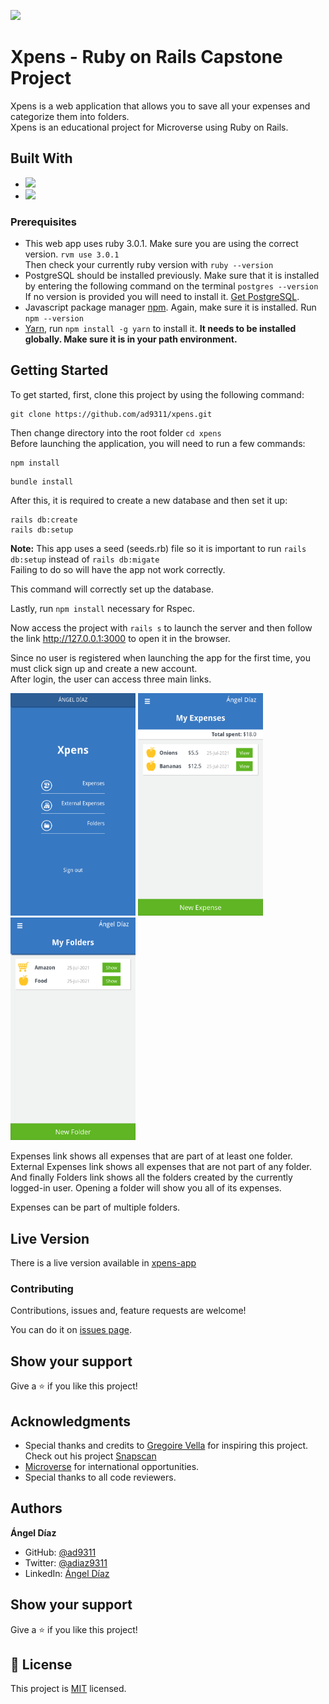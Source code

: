 ![](https://img.shields.io/badge/Microverse-blueviolet)

# Xpens - Ruby on Rails Capstone Project

Xpens is a web application that allows you to save all your expenses and categorize them into folders.</br>
Xpens is an educational project for Microverse using Ruby on Rails.

## Built With

- ![](<https://img.shields.io/badge/-Ruby on Rails-rgb(199%2C%2032%2C%2039)?style=plastic&logo=ruby>)
- ![](<https://img.shields.io/badge/-PostgreSQL-rgb(10%2C%2032%2C%2039)?style=plastic&logo=postgresql>)

### Prerequisites

- This web app uses ruby 3.0.1. Make sure you are using the correct version. `rvm use 3.0.1`</br>
Then check your currently ruby version with `ruby --version`</br>
- PostgreSQL should be installed previously. Make sure that it is installed by entering the following command on the terminal `postgres --version`</br>
If no version is provided you will need to install it. [Get PostgreSQL](https://www.postgresql.org/download/).</br>
- Javascript package manager [npm](https://docs.npmjs.com/getting-started). Again, make sure it is installed. Run `npm --version`
- [Yarn](https://classic.yarnpkg.com/en/docs/install#debian-stable), run `npm install -g yarn` to install it. **It needs to be installed globally. Make sure it is in your path environment.**

## Getting Started

To get started, first, clone this project by using the following command:

```
git clone https://github.com/ad9311/xpens.git
```

Then change directory into the root folder `cd xpens`</br>
Before launching the application, you will need to run a few commands:</br>

```
npm install
```

```
bundle install
```

After this, it is required to create a new database and then set it up:

```
rails db:create
rails db:setup
```
**Note:** This app uses a seed (seeds.rb) file so it is important to run `rails db:setup` instead of `rails db:migate`</br>
Failing to do so will have the app not work correctly.</br>

This command will correctly set up the database.</br>

Lastly, run `npm install` necessary for Rspec.

Now access the project with `rails s` to launch the server and then follow the link http://127.0.0.1:3000 to open it in the browser.</br>

Since no user is registered when launching the app for the first time, you must click sign up and create a new account.</br>
After login, the user can access three main links.</br>

<img src="./docs/images/home_page.png" alt="user_home" width="200"/>
<img src="./docs/images/expenses.png" alt="expenses" width="200"/>
<img src="./docs/images/folders.png" alt="folders" width="200"/>

Expenses link shows all expenses that are part of at least one folder.</br>
External Expenses link shows all expenses that are not part of any folder.</br>
And finally Folders link shows all the folders created by the currently logged-in user. Opening a folder will show you all of its expenses.</br>

Expenses can be part of multiple folders.

## Live Version

There is a live version available in [xpens-app](https://xpens-app.herokuapp.com/)

### Contributing

Contributions, issues and, feature requests are welcome!

You can do it on [issues page](https://github.com/ad9311/xpens/issues).

## Show your support

Give a ⭐️ if you like this project!

## Acknowledgments

- Special thanks and credits to [Gregoire Vella](https://www.behance.net/gregoirevella) for inspiring this project. Check out his project [Snapscan](https://www.behance.net/gallery/19759151/Snapscan-iOs-design-and-branding?tracking_source=)
- [Microverse](https://www.microverse.org/) for international opportunities.
- Special thanks to all code reviewers.

## Authors

**Ángel Díaz**

- GitHub: [@ad9311](https://github.com/ad9311)
- Twitter: [@adiaz9311](https://twitter.com/adiaz9311)
- LinkedIn: [Ángel Díaz](https://www.linkedin.com/in/ad9311/)

## Show your support

Give a ⭐️ if you like this project!

## 📝 License

This project is [MIT](./LICENSE) licensed.
